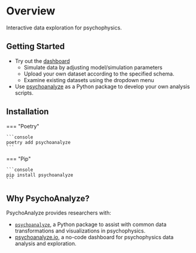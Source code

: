 # Overview

Interactive data exploration for psychophysics.

## Getting Started

- Try out the [dashboard](https://psychoanalyze.io)
    - Simulate data by adjusting model/simulation parameters
    - Upload your own dataset according to the specified schema.
    - Examine existing datasets using the dropdown menu
- Use [psychoanalyze](https://pypi.org/project/psychoanalyze/) as a Python package to develop your own analysis scripts.

## Installation

=== "Poetry"

    ```console
    poetry add psychoanalyze
    ```

=== "Pip"

    ```console
    pip install psychoanalyze
    ```

## Why PsychoAnalyze?

PsychoAnalyze provides researchers with:

 - [`psychoanalyze`](https://pypi.org/project/psychoanalyze/), a Python package to assist with common data transformations and visualizations in psychophysics.
 - [psychoanalyze.io](https://psychoanalyze.io), a no-code dashboard for psychophysics data analysis and exploration.
